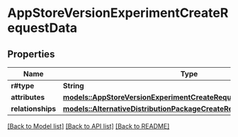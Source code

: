 # AppStoreVersionExperimentCreateRequestData

## Properties

Name | Type | Description | Notes
------------ | ------------- | ------------- | -------------
**r#type** | **String** |  | 
**attributes** | [**models::AppStoreVersionExperimentCreateRequestDataAttributes**](AppStoreVersionExperimentCreateRequest_data_attributes.md) |  | 
**relationships** | [**models::AlternativeDistributionPackageCreateRequestDataRelationships**](AlternativeDistributionPackageCreateRequest_data_relationships.md) |  | 

[[Back to Model list]](../README.md#documentation-for-models) [[Back to API list]](../README.md#documentation-for-api-endpoints) [[Back to README]](../README.md)


